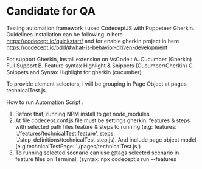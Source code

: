# Candidate for QA

Testing automation framework i used CodeceptJS with Puppeteer Gherkin. Guidelines installation can be following in here https://codecept.io/quickstart/ and for enable gherkin project in here https://codecept.io/bdd/#what-is-behavior-driven-development

For support Gherkin, Install extension on VsCode : 
A. Cucumber (Gherkin) Full Support 
B. Feature syntax Highlight & Snippets (Cucumber/Gherkin) 
C. Snippets and Syntax Highlight for gherkin (cucumber)

To provide element selectors, i will be grouping in Page Object at pages, technicalTest.js.

How to run Automation Script :

1. Before that, running NPM install to get node_modules
2. At file codecept.conf.js file must be settings gherkin: features & steps with selected path files feature & steps to running 
(e.g: features: './features/technicalTest.feature', steps: './step_definitions/technicalTest.step.js). And include page object model (e.g technicalTestPage: './pages/technicalTest.js')
3. To running selected scenario can use @tags selected scenario in feature files on Terminal, (syntax: npx codeceptjs run --features